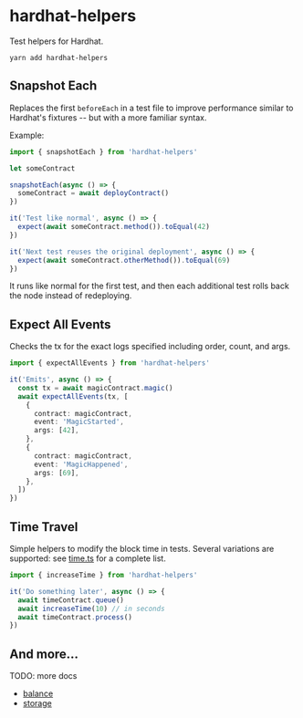 # hardhat-helpers

Test helpers for Hardhat.

`yarn add hardhat-helpers`

## Snapshot Each

Replaces the first `beforeEach` in a test file to improve performance similar to Hardhat's fixtures -- but with a more familiar syntax.

Example:

```typescript
import { snapshotEach } from 'hardhat-helpers'

let someContract

snapshotEach(async () => {
  someContract = await deployContract()
})

it('Test like normal', async () => {
  expect(await someContract.method()).toEqual(42)
})

it('Next test reuses the original deployment', async () => {
  expect(await someContract.otherMethod()).toEqual(69)
})
```

It runs like normal for the first test, and then each additional test rolls back the node instead of redeploying.

## Expect All Events

Checks the tx for the exact logs specified including order, count, and args.

```typescript
import { expectAllEvents } from 'hardhat-helpers'

it('Emits', async () => {
  const tx = await magicContract.magic()
  await expectAllEvents(tx, [
    {
      contract: magicContract,
      event: 'MagicStarted',
      args: [42],
    },
    {
      contract: magicContract,
      event: 'MagicHappened',
      args: [69],
    },
  ])
})
```

## Time Travel

Simple helpers to modify the block time in tests. Several variations are supported: see [time.ts](./src/time.ts) for a complete list.

```typescript
import { increaseTime } from 'hardhat-helpers'

it('Do something later', async () => {
  await timeContract.queue()
  await increaseTime(10) // in seconds
  await timeContract.process()
})
```

## And more...

TODO: more docs

- [balance](./src/balance.ts)
- [storage](./src/storage.ts)
